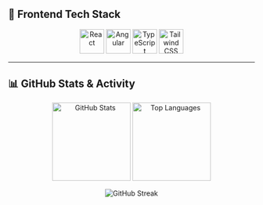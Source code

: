 ## 🚀 Frontend Tech Stack

<p align="center">
  <!-- React -->
  <img src="https://cdn.jsdelivr.net/gh/devicons/devicon/icons/react/react-original.svg" alt="React" width="50" height="50"/>
  <!-- Angular -->
  <img src="https://cdn.jsdelivr.net/gh/devicons/devicon/icons/angularjs/angularjs-original.svg" alt="Angular" width="50" height="50"/>
  <!-- TypeScript -->
  <img src="https://cdn.jsdelivr.net/gh/devicons/devicon/icons/typescript/typescript-original.svg" alt="TypeScript" width="50" height="50"/>
  <!-- Tailwind CSS -->
  <img src="https://www.vectorlogo.zone/logos/tailwindcss/tailwindcss-icon.svg" alt="Tailwind CSS" width="50" height="50"/>
</p>

---

## 📊 GitHub Stats & Activity

<p align="center">
  <img src="https://github-readme-stats.vercel.app/api?username=ravi35767&show_icons=true&theme=tokyonight" alt="GitHub Stats" height="160"/>
  <img src="https://github-readme-stats.vercel.app/api/top-langs?username=ravi35767&show_icons=true&locale=en&layout=compact&theme=tokyonight" alt="Top Languages" height="160"/>
</p>

<p align="center">
  <img src="https://github-readme-streak-stats.herokuapp.com/?user=ravi35767&theme=tokyonight" alt="GitHub Streak"/>
</p>
